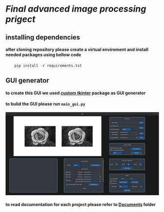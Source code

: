 # _Final advanced image processing prigect_
## installing dependencies
#### after cloning repository please create a virtual enviroment and install needed packages using bellow code
``` 
    pip install -r requirements.txt
```
## GUI generator

#### to create this GUI we used [custom tkinter](https://github.com/TomSchimansky/CustomTkinter) package as GUI generator
#### to bulid the GUI please run `main_gui.py`
![image](https://github.com/alirezaebrahimi1378/ADIP/blob/main/DATA/Screenshot%20from%202023-02-25%2011-47-37.png)
#### to read documentation for each project please refer to [Documents](https://github.com/alirezaebrahimi1378/ADIP/tree/main/Documents) folder
